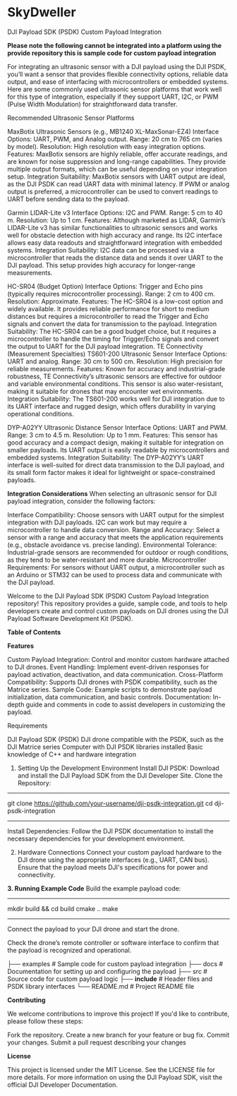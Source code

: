 # SkyDweller

DJI Payload SDK (PSDK) Custom Payload Integration

**Please note the following cannot be integrated into a platform using the provide repository this is sample code for custom payload integration**

For integrating an ultrasonic sensor with a DJI payload using the DJI PSDK, you’ll want a sensor that provides flexible connectivity options, reliable data output, and ease of interfacing with microcontrollers or embedded systems. Here are some commonly used ultrasonic sensor platforms that work well for this type of integration, especially if they support UART, I2C, or PWM (Pulse Width Modulation) for straightforward data transfer.

Recommended Ultrasonic Sensor Platforms

MaxBotix Ultrasonic Sensors (e.g., MB1240 XL-MaxSonar-EZ4)
Interface Options: UART, PWM, and Analog output.
Range: 20 cm to 765 cm (varies by model).
Resolution: High resolution with easy integration options.
Features: MaxBotix sensors are highly reliable, offer accurate readings, and are known for noise suppression and long-range capabilities. They provide multiple output formats, which can be useful depending on your integration setup.
Integration Suitability: MaxBotix sensors with UART output are ideal, as the DJI PSDK can read UART data with minimal latency. If PWM or analog output is preferred, a microcontroller can be used to convert readings to UART before sending data to the payload.


Garmin LIDAR-Lite v3
Interface Options: I2C and PWM.
Range: 5 cm to 40 m.
Resolution: Up to 1 cm.
Features: Although marketed as LIDAR, Garmin’s LIDAR-Lite v3 has similar functionalities to ultrasonic sensors and works well for obstacle detection with high accuracy and range. Its I2C interface allows easy data readouts and straightforward integration with embedded systems.
Integration Suitability: I2C data can be processed via a microcontroller that reads the distance data and sends it over UART to the DJI payload. This setup provides high accuracy for longer-range measurements.


HC-SR04 (Budget Option)
Interface Options: Trigger and Echo pins (typically requires microcontroller processing).
Range: 2 cm to 400 cm.
Resolution: Approximate.
Features: The HC-SR04 is a low-cost option and widely available. It provides reliable performance for short to medium distances but requires a microcontroller to read the Trigger and Echo signals and convert the data for transmission to the payload.
Integration Suitability: The HC-SR04 can be a good budget choice, but it requires a microcontroller to handle the timing for Trigger/Echo signals and convert the output to UART for the DJI payload integration.
TE Connectivity (Measurement Specialties) TS601-200 Ultrasonic Sensor
Interface Options: UART and analog.
Range: 30 cm to 500 cm.
Resolution: High precision for reliable measurements.
Features: Known for accuracy and industrial-grade robustness, TE Connectivity’s ultrasonic sensors are effective for outdoor and variable environmental conditions. This sensor is also water-resistant, making it suitable for drones that may encounter wet environments.
Integration Suitability: The TS601-200 works well for DJI integration due to its UART interface and rugged design, which offers durability in varying operational conditions.


DYP-A02YY Ultrasonic Distance Sensor
Interface Options: UART and PWM.
Range: 3 cm to 4.5 m.
Resolution: Up to 1 mm.
Features: This sensor has good accuracy and a compact design, making it suitable for integration on smaller payloads. Its UART output is easily readable by microcontrollers and embedded systems.
Integration Suitability: The DYP-A02YY’s UART interface is well-suited for direct data transmission to the DJI payload, and its small form factor makes it ideal for lightweight or space-constrained payloads.


**Integration Considerations**
When selecting an ultrasonic sensor for DJI payload integration, consider the following factors:

Interface Compatibility: Choose sensors with UART output for the simplest integration with DJI payloads. I2C can work but may require a microcontroller to handle data conversion.
Range and Accuracy: Select a sensor with a range and accuracy that meets the application requirements (e.g., obstacle avoidance vs. precise landing).
Environmental Tolerance: Industrial-grade sensors are recommended for outdoor or rough conditions, as they tend to be water-resistant and more durable.
Microcontroller Requirements: For sensors without UART output, a microcontroller such as an Arduino or STM32 can be used to process data and communicate with the DJI payload.


Welcome to the DJI Payload SDK (PSDK) Custom Payload Integration repository! This repository provides a guide, 
sample code, and tools to help developers create and control custom payloads on DJI drones using the DJI Payload Software Development Kit (PSDK).

**Table of Contents**

**Features**

Custom Payload Integration: Control and monitor custom hardware attached to DJI drones.
Event Handling: Implement event-driven responses for payload activation, deactivation, and data communication.
Cross-Platform Compatibility: Supports DJI drones with PSDK compatibility, such as the Matrice series.
Sample Code: Example scripts to demonstrate payload initialization, data communication, and basic controls.
Documentation: In-depth guide and comments in code to assist developers in customizing the payload.

Requirements

DJI Payload SDK (PSDK)
DJI drone compatible with the PSDK, such as the DJI Matrice series
Computer with DJI PSDK libraries installed
Basic knowledge of C++ and hardware integration

1. Setting Up the Development Environment
Install DJI PSDK: Download and install the DJI Payload SDK from the DJI Developer Site.
Clone the Repository:

-----------------------------------------------------------------------

git clone https://github.com/your-username/dji-psdk-integration.git
cd dji-psdk-integration

-----------------------------------------------------------------------

Install Dependencies: Follow the DJI PSDK documentation to install the necessary dependencies for your development environment.

2. Hardware Connections
Connect your custom payload hardware to the DJI drone using the appropriate interfaces (e.g., UART, CAN bus). Ensure that the payload meets DJI's specifications for power and connectivity.

**3. Running Example Code**
Build the example payload code:

-----------------------------------------------------------------------

mkdir build && cd build
cmake ..
make

-----------------------------------------------------------------------

Connect the payload to your DJI drone and start the drone.


Check the drone’s remote controller or software interface to confirm that the payload is recognized and operational.

├── examples            # Sample code for custom payload integration
├── docs                # Documentation for setting up and configuring the payload
├── src                 # Source code for custom payload logic
├── **include**         # Header files and PSDK library interfaces
└── README.md           # Project README file

**Contributing**

We welcome contributions to improve this project! If you'd like to contribute, please follow these steps:

Fork the repository.
Create a new branch for your feature or bug fix.
Commit your changes.
Submit a pull request describing your changes

**License**

This project is licensed under the MIT License. See the LICENSE file for more details.
For more information on using the DJI Payload SDK, visit the official DJI Developer Documentation.


